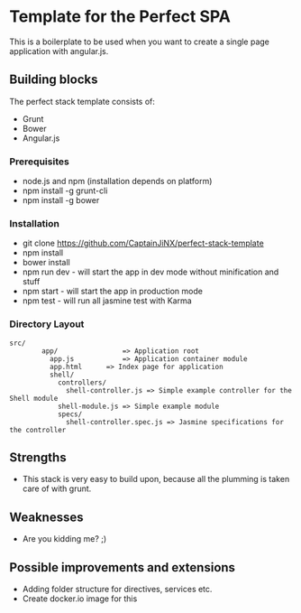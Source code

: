 # Template for the Perfect SPA
This is a boilerplate to be used when you want to create a single page application with angular.js.

## Building blocks
The perfect stack template consists of:
* Grunt
* Bower
* Angular.js

### Prerequisites
* node.js and npm (installation depends on platform)
* npm install -g grunt-cli
* npm install -g bower

### Installation
* git clone https://github.com/CaptainJiNX/perfect-stack-template
* npm install
* bower install
* npm run dev - will start the app in dev mode without minification and stuff
* npm start - will start the app in production mode
* npm test - will run all jasmine test with Karma

### Directory Layout
    src/
            app/              	=> Application root
              app.js         	=> Application container module
              app.html     	=> Index page for application 
              shell/
                controllers/	
            	  shell-controller.js => Simple example controller for the Shell module
            	shell-module.js => Simple example module
            	specs/
            	  shell-controller.spec.js => Jasmine specifications for the controller

## Strengths
* This stack is very easy to build upon, because all the plumming is taken care of with grunt.

## Weaknesses
* Are you kidding me? ;)

## Possible improvements and extensions
* Adding folder structure for directives, services etc.
* Create docker.io image for this